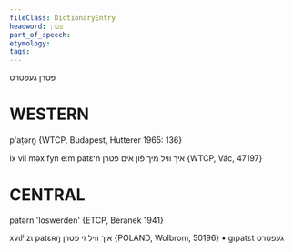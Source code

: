 ```yaml
---
fileClass: DictionaryEntry
headword: פּטרן
part_of_speech: 
etymology: 
tags: 
---
```

פּטרן
געפּטרט

WESTERN
========

p'aṭərn̥ {WTCP, Budapest, Hutterer 1965: 136}

ix vil məx fyn eːm patɛʳn איך וויל מיך פֿון אים פּטרן {WTCP, Vác, 47197}

CENTRAL
========

patərn 'loswerden' {ETCP, Beranek 1941}

xvɩlʲ zɩ patɛʀŋ איך וויל זי פּטרן {POLAND, Wolbrom, 50196}
	•	gɩpatɛt געפּטרט

